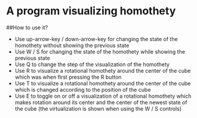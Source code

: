 # A program visualizing homothety

##How to use it?
 - Use up-arrow-key / down-arrow-key for changing the state of the homothety without showing the previous state
 - Use W / S for changing the state of the homothety while showing the previous state
 - Use Q to change the step of the visualization of the homothety
 - Use R to visualize a rotational homothety around the center of the cube which was when first pressing the R button
 - Use T to visualize a rotational homothety around the center of the cube which is changed according to the position of the cube
 - Use E to toggle on or off a visualization of a rotational homothety which makes rotation around its center and the center of the newest state of the cube (the virtualization is shown when using the W / S controls)
